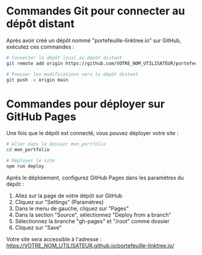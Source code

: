# Commandes Git pour connecter au dépôt distant

Après avoir créé un dépôt nommé "portefeuille-linktree.io" sur GitHub, exécutez ces commandes :

```bash
# Connecter le dépôt local au dépôt distant
git remote add origin https://github.com/VOTRE_NOM_UTILISATEUR/portefeuille-linktree.io.git

# Pousser les modifications vers le dépôt distant
git push -u origin main
```

# Commandes pour déployer sur GitHub Pages

Une fois que le dépôt est connecté, vous pouvez déployer votre site :

```bash
# Aller dans le dossier mon_portfolio
cd mon_portfolio

# Déployer le site
npm run deploy
```

Après le déploiement, configurez GitHub Pages dans les paramètres du dépôt :
1. Allez sur la page de votre dépôt sur GitHub
2. Cliquez sur "Settings" (Paramètres)
3. Dans le menu de gauche, cliquez sur "Pages"
4. Dans la section "Source", sélectionnez "Deploy from a branch"
5. Sélectionnez la branche "gh-pages" et "/root" comme dossier
6. Cliquez sur "Save"

Votre site sera accessible à l'adresse : https://VOTRE_NOM_UTILISATEUR.github.io/portefeuille-linktree.io/ 
